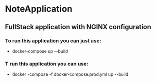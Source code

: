 # NoteApplication
## FullStack application with NGINX configuration
### To run this application you can just use: 
* docker-compose up --build
### T run this application you can use: 
* docker -compose -f docker-compose.prod.yml up --build
